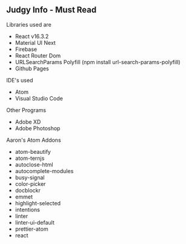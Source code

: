 ## Judgy Info - Must Read

Libraries used are

- React v16.3.2
- Material UI Next
- Firebase
- React Router Dom
- URLSearchParams Polyfill (npm install url-search-params-polyfill)
- Github Pages

IDE's used

- Atom
- Visual Studio Code

Other Programs

- Adobe XD
- Adobe Photoshop

Aaron's Atom Addons

- atom-beautify
- atom-ternjs
- autoclose-html
- autocomplete-modules
- busy-signal
- color-picker
- docblockr
- emmet
- highlight-selected
- intentions
- linter
- linter-ui-default
- prettier-atom
- react
